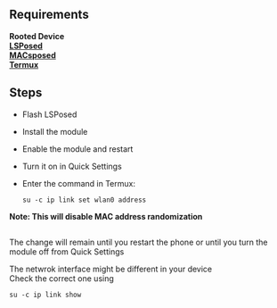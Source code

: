 ## Requirements
__Rooted Device  
[LSPosed](https://github.com/LSPosed/LSPosed)  
[MACsposed](https://github.com/DavidBerdik/MACsposed)  
[Termux](https://github.com/termux/termux-app/releases)__  

## Steps

* Flash LSPosed
* Install the module
* Enable the module and restart
* Turn it on in Quick Settings
* Enter the command in Termux:
  
  ```
  su -c ip link set wlan0 address
  ```

__Note: This will disable MAC address randomization__

##

The change will remain until you restart the phone or until you turn the module off from Quick Settings

The netwrok interface might be different in your device  
Check the correct one using
  ```
su -c ip link show
```

